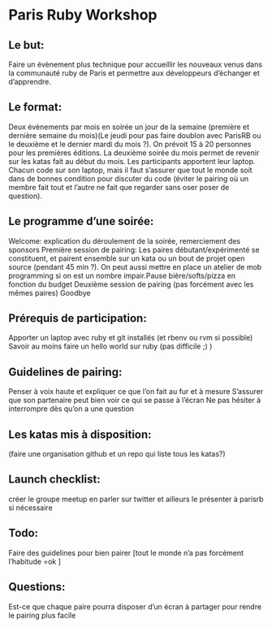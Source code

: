 # Paris Ruby Workshop


## Le but:
Faire un évènement plus technique pour accueillir les nouveaux venus dans la communauté ruby de Paris et permettre aux développeurs d’échanger et d’apprendre.

## Le format:

Deux évènements par mois en soirée un jour de la semaine (première et dernière semaine du mois)(Le jeudi pour pas faire doublon avec ParisRB ou le deuxième et le dernier mardi du mois ?).
On prévoit 15 à 20 personnes pour les premières éditions.
La deuxième soirée du mois permet de revenir sur les katas fait au début du mois.
Les participants apportent leur laptop. Chacun code sur son laptop, mais il faut s’assurer que tout le monde soit dans de bonnes condition pour discuter du code (éviter le pairing où un membre fait tout et l’autre ne fait que regarder sans oser poser de question).

## Le programme d’une soirée:
Welcome: explication du déroulement de la soirée, remerciement des sponsors
Première session de pairing: Les paires débutant/expérimenté se constituent, et pairent ensemble sur un kata ou un bout de projet open source (pendant 45 min ?). On peut aussi mettre en place un atelier de mob programming si on est un nombre impair.Pause bière/softs/pizza en fonction du budget
Deuxième session de pairing (pas forcément avec les mêmes paires)
Goodbye

## Prérequis de participation:
Apporter un laptop avec ruby et git installés (et rbenv ou rvm si possible)
Savoir au moins faire un hello world sur ruby (pas difficile ;) )

## Guidelines de pairing:
Penser à voix haute et expliquer ce que l’on fait au fur et à mesure
S’assurer que son partenaire peut bien voir ce qui se passe à l’écran
Ne pas hésiter à interrompre dès qu’on a une question




## Les katas mis à disposition:
(faire une organisation github et un repo qui liste tous les katas?)


## Launch checklist:
créer le groupe meetup
en parler sur twitter et ailleurs
le présenter à parisrb si nécessaire

## Todo:
Faire des guidelines pour bien pairer [tout le monde n’a pas forcément l’habitude =ok ]

## Questions:
Est-ce que chaque paire pourra disposer d’un écran à partager  pour rendre le pairing plus facile

